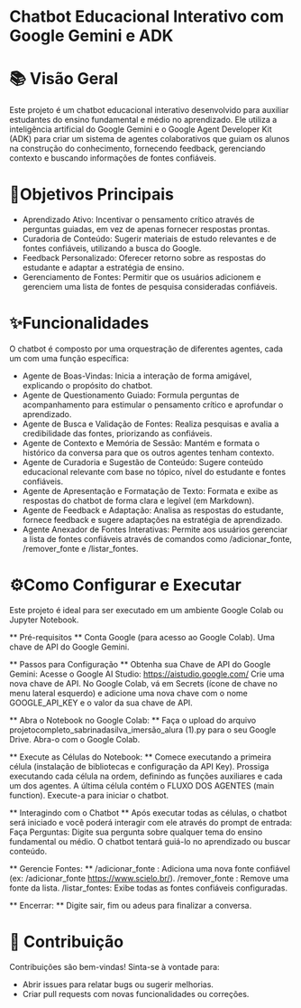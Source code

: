 # Chatbot Educacional Interativo com Google Gemini e ADK

# 📚 Visão Geral
Este projeto é um chatbot educacional interativo desenvolvido para auxiliar estudantes do ensino fundamental e médio no aprendizado. Ele utiliza a inteligência artificial do Google Gemini e o Google Agent Developer Kit (ADK) para criar um sistema de agentes colaborativos que guiam os alunos na construção do conhecimento, fornecendo feedback, gerenciando contexto e buscando informações de fontes confiáveis.

# 🎯Objetivos Principais
* Aprendizado Ativo: Incentivar o pensamento crítico através de perguntas guiadas, em vez de apenas fornecer respostas prontas.
* Curadoria de Conteúdo: Sugerir materiais de estudo relevantes e de fontes confiáveis, utilizando a busca do Google.
* Feedback Personalizado: Oferecer retorno sobre as respostas do estudante e adaptar a estratégia de ensino.
* Gerenciamento de Fontes: Permitir que os usuários adicionem e gerenciem uma lista de fontes de pesquisa consideradas confiáveis.

# ✨Funcionalidades
O chatbot é composto por uma orquestração de diferentes agentes, cada um com uma função específica:

* Agente de Boas-Vindas: Inicia a interação de forma amigável, explicando o propósito do chatbot.
* Agente de Questionamento Guiado: Formula perguntas de acompanhamento para estimular o pensamento crítico e aprofundar o aprendizado.
* Agente de Busca e Validação de Fontes: Realiza pesquisas e avalia a credibilidade das fontes, priorizando as confiáveis.
* Agente de Contexto e Memória de Sessão: Mantém e formata o histórico da conversa para que os outros agentes tenham contexto.
* Agente de Curadoria e Sugestão de Conteúdo: Sugere conteúdo educacional relevante com base no tópico, nível do estudante e fontes confiáveis.
* Agente de Apresentação e Formatação de Texto: Formata e exibe as respostas do chatbot de forma clara e legível (em Markdown).
* Agente de Feedback e Adaptação: Analisa as respostas do estudante, fornece feedback e sugere adaptações na estratégia de aprendizado.
* Agente Anexador de Fontes Interativas: Permite aos usuários gerenciar a lista de fontes confiáveis através de comandos como /adicionar_fonte, /remover_fonte e /listar_fontes.
  
 # ⚙️Como Configurar e Executar
Este projeto é ideal para ser executado em um ambiente Google Colab ou Jupyter Notebook.

** Pré-requisitos **
Conta Google (para acesso ao Google Colab).
Uma chave de API do Google Gemini.

** Passos para Configuração **
Obtenha sua Chave de API do Google Gemini:
Acesse o Google AI Studio: https://aistudio.google.com/
Crie uma nova chave de API.
No Google Colab, vá em Secrets (ícone de chave no menu lateral esquerdo) e adicione uma nova chave com o nome GOOGLE_API_KEY e o valor da sua chave de API.

** Abra o Notebook no Google Colab: **
Faça o upload do arquivo projetocompleto_sabrinadasilva_imersão_alura (1).py para o seu Google Drive.
Abra-o com o Google Colab.

** Execute as Células do Notebook: **
Comece executando a primeira célula (instalação de bibliotecas e configuração da API Key).
Prossiga executando cada célula na ordem, definindo as funções auxiliares e cada um dos agentes.
A última célula contém o FLUXO DOS AGENTES (main function). Execute-a para iniciar o chatbot.

** Interagindo com o Chatbot **
Após executar todas as células, o chatbot será iniciado e você poderá interagir com ele através do prompt de entrada:
Faça Perguntas: Digite sua pergunta sobre qualquer tema do ensino fundamental ou médio. O chatbot tentará guiá-lo no aprendizado ou buscar conteúdo.

** Gerencie Fontes: **
/adicionar_fonte <URL>: Adiciona uma nova fonte confiável (ex: /adicionar_fonte https://www.scielo.br/).
/remover_fonte <URL>: Remove uma fonte da lista.
/listar_fontes: Exibe todas as fontes confiáveis configuradas.

** Encerrar: ** Digite sair, fim ou adeus para finalizar a conversa.

# 🤝 Contribuição
Contribuições são bem-vindas! Sinta-se à vontade para:
* Abrir issues para relatar bugs ou sugerir melhorias.
* Criar pull requests com novas funcionalidades ou correções.
